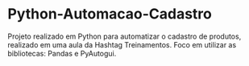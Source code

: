 # Python-Automacao-Cadastro
Projeto realizado em Python para automatizar o cadastro de produtos, realizado em uma aula da Hashtag Treinamentos.
Foco em utilizar as bibliotecas: Pandas e PyAutogui.
